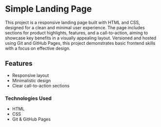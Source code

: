 # Simple Landing Page

This project is a responsive landing page built with HTML and CSS, designed for a clean and minimal user experience. The page includes sections for product highlights, features, and a call-to-action, aiming to showcase key benefits in a visually appealing layout. Versioned and hosted using Git and GitHub Pages, this project demonstrates basic frontend skills with a focus on effective design.

## Features

- Responsive layout
- Minimalistic design
- Clear call-to-action sections

### Technologies Used

- HTML
- CSS
- Git & GitHub Pages